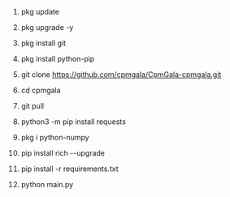 1. pkg update 

2. pkg upgrade -y

3. pkg install git

4. pkg install python-pip

5. git clone https://github.com/cpmgala/CpmGala-cpmgala.git

6. cd cpmgala

7. git pull

8. python3 -m pip install requests

9. pkg i python-numpy

10. pip install rich --upgrade

11. pip install -r requirements.txt

12. python main.py
